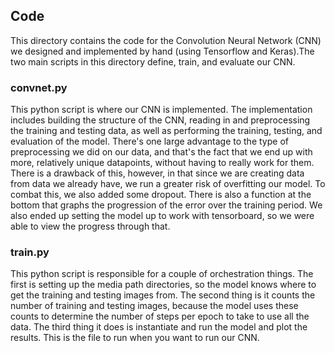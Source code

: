 ## Code
This directory contains the code for the Convolution Neural Network (CNN) we designed and implemented by hand (using Tensorflow and Keras).The two main scripts in this directory define, train, and evaluate our CNN.

### convnet.py
This python script is where our CNN is implemented. The implementation includes building the structure of the CNN, reading in and preprocessing the training and testing data, as well as performing the training, testing, and evaluation of the model. There's one large advantage to the type of preprocessing we did on our data, and that's the fact that we end up with more, relatively unique datapoints, without having to really work for them. There is a drawback of this, however, in that since we are creating data from data we already have, we run a greater risk of overfitting our model. To combat this, we also added some dropout. There is also a function at the bottom that graphs the progression of the error over the training period. We also ended up setting the model up to work with tensorboard, so we were able to view the progress through that.

### train.py
This python script is responsible for a couple of orchestration things. The first is setting up the media path directories, so the model knows where to get the training and testing images from. The second thing is it counts the number of training and testing images, because the model uses these counts to determine the number of steps per epoch to take to use all the data. The third thing it does is instantiate and run the model and plot the results. This is the file to run when you want to run our CNN.

